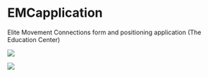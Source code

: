 # EMCapplication
Elite Movement Connections form and positioning application (The Education Center)


![](http://i.imgur.com/XaXmEey.jpg)


![](http://i.imgur.com/ycfaRAz.jpg)
